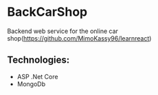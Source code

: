 # BackCarShop
Backend web service for the online car shop(https://github.com/MimoKassy96/learnreact)
## Technologies:
+ ASP .Net Core
+ MongoDb
